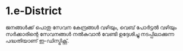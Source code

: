 # 1.e-District

ജനങ്ങള്‍ക്ക് പൊതു സേവന കേന്ദ്രങ്ങള്‍ വഴിയും, വെബ് പോര്‍ട്ടല്‍ വഴിയും സര്‍ക്കാരിന്റെ സേവനങ്ങള്‍ നല്‍കുവാന്‍ വേണ്ടി ഉദ്ദേശിച്ചു നടപ്പിലാക്കുന്ന പദ്ധതിയാണ് ഇ-ഡിസ്ട്രിക്റ്റ്.
